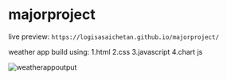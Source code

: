 # majorproject
live preview: 
```https://logisasaichetan.github.io/majorproject/```

weather app build using:
1.html
2.css
3.javascript
4.chart js

![weatherappoutput](./weatheroutput.jpg)
